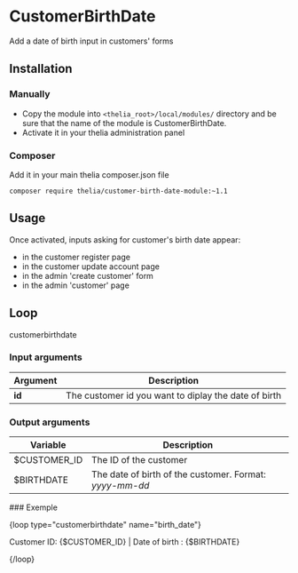 # CustomerBirthDate

Add a date of birth input in customers' forms

## Installation

### Manually

* Copy the module into ```<thelia_root>/local/modules/``` directory and be sure that the name of the module is CustomerBirthDate.
* Activate it in your thelia administration panel

### Composer

Add it in your main thelia composer.json file

```
composer require thelia/customer-birth-date-module:~1.1
```

## Usage

Once activated, inputs asking for customer's birth date appear:
- in the customer register page
- in the customer update account page
- in the admin 'create customer' form
- in the admin 'customer' page

## Loop

customerbirthdate

### Input arguments

|Argument |Description |
|---      |---         |
|**id**   | The customer id you want to diplay the date of birth |

### Output arguments

|Variable       |Description |
|---            |---         |
|$CUSTOMER_ID   | The ID of the customer |
|$BIRTHDATE     | The date of birth of the customer. Format: *yyyy-mm-dd* |

### Exemple

{loop type="customerbirthdate" name="birth_date"}
    <p>Customer ID: {$CUSTOMER_ID} | Date of birth : {$BIRTHDATE}</p>
{/loop}
